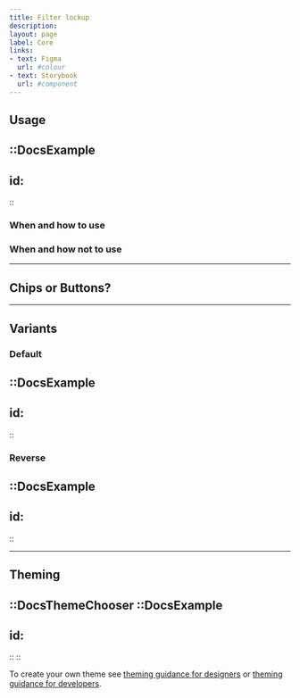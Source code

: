 ```yaml
---
title: Filter lockup
description: 
layout: page
label: Core
links:
- text: Figma
  url: #colour
- text: Storybook
  url: #component
---
```


## Usage


::DocsExample
---
id: 
---
::

### When and how to use


### When and how not to use

---

## Chips or Buttons? 

---

## Variants


### Default
::DocsExample
---
id: 
---
::

### Reverse


::DocsExample
---
id: 
---
::

---

## Theming

::DocsThemeChooser
  ::DocsExample
  ---
  id: 
  ---
  ::
::

To create your own theme see [theming guidance for designers]() or [theming guidance for developers]().

